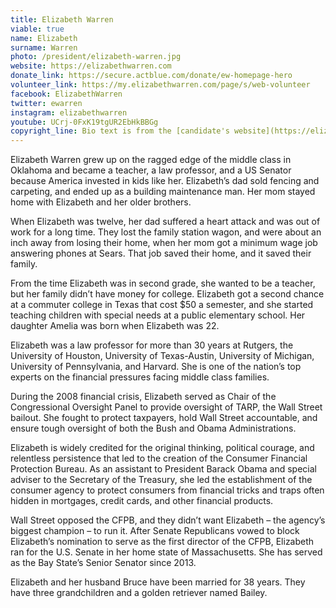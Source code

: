 ```yaml
---
title: Elizabeth Warren
viable: true
name: Elizabeth
surname: Warren
photo: /president/elizabeth-warren.jpg
website: https://elizabethwarren.com
donate_link: https://secure.actblue.com/donate/ew-homepage-hero
volunteer_link: https://my.elizabethwarren.com/page/s/web-volunteer
facebook: ElizabethWarren
twitter: ewarren
instagram: elizabethwarren
youtube: UCrj-0FxK19tgUR2EbHkBBGg
copyright_line: Bio text is from the [candidate's website](https://elizabethwarren.com/meet-elizabeth/) and is &copy; 2019 Warren for President.
---
```

Elizabeth Warren grew up on the ragged edge of the middle class in Oklahoma and became a teacher, a law professor, and a US Senator because America invested in kids like her. Elizabeth’s dad sold fencing and carpeting, and ended up as a building maintenance man. Her mom stayed home with Elizabeth and her older brothers.

When Elizabeth was twelve, her dad suffered a heart attack and was out of work for a long time. They lost the family station wagon, and were about an inch away from losing their home, when her mom got a minimum wage job answering phones at Sears. That job saved their home, and it saved their family.

From the time Elizabeth was in second grade, she wanted to be a teacher, but her family didn’t have money for college. Elizabeth got a second chance at a commuter college in Texas that cost $50 a semester, and she started teaching children with special needs at a public elementary school. Her daughter Amelia was born when Elizabeth was 22.

Elizabeth was a law professor for more than 30 years at Rutgers, the University of Houston, University of Texas-Austin, University of Michigan, University of Pennsylvania, and Harvard. She is one of the nation’s top experts on the financial pressures facing middle class families.

During the 2008 financial crisis, Elizabeth served as Chair of the Congressional Oversight Panel to provide oversight of TARP, the Wall Street bailout. She fought to protect taxpayers, hold Wall Street accountable, and ensure tough oversight of both the Bush and Obama Administrations.

Elizabeth is widely credited for the original thinking, political courage, and relentless persistence that led to the creation of the Consumer Financial Protection Bureau. As an assistant to President Barack Obama and special adviser to the Secretary of the Treasury, she led the establishment of the consumer agency to protect consumers from financial tricks and traps often hidden in mortgages, credit cards, and other financial products.

Wall Street opposed the CFPB, and they didn’t want Elizabeth – the agency’s biggest champion – to run it. After Senate Republicans vowed to block Elizabeth’s nomination to serve as the first director of the CFPB, Elizabeth ran for the U.S. Senate in her home state of Massachusetts. She has served as the Bay State’s Senior Senator since 2013.

Elizabeth and her husband Bruce have been married for 38 years. They have three grandchildren and a golden retriever named Bailey.
